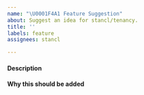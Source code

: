 ```yaml
---
name: "\U0001F4A1 Feature Suggestion"
about: Suggest an idea for stancl/tenancy.
title: ''
labels: feature
assignees: stancl

---
```


#### Description
<!-- Description of the feature -->

#### Why this should be added
<!-- Give a use case for this feature -->
